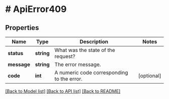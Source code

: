 # # ApiError409

## Properties

Name | Type | Description | Notes
------------ | ------------- | ------------- | -------------
**status** | **string** | What was the state of the request? |
**message** | **string** | The error message. |
**code** | **int** | A numeric code corresponding to the error. | [optional]

[[Back to Model list]](../../README.md#models) [[Back to API list]](../../README.md#endpoints) [[Back to README]](../../README.md)
